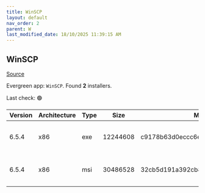 ```yaml
---
title: WinSCP
layout: default
nav_order: 2
parent: W
last_modified_date: 18/10/2025 11:39:15 AM
---
```


## WinSCP

[Source](https://winscp.net/)

Evergreen app: `WinSCP`. Found **2** installers.

Last check: 🟢

| Version | Architecture | Type | Size     | Md5                              | FileName               | URI                                                                                                                                                                                                |
| ------- | ------------ | ---- | -------- | -------------------------------- | ---------------------- | -------------------------------------------------------------------------------------------------------------------------------------------------------------------------------------------------- |
| 6.5.4   | x86          | exe  | 12244608 | c9178b63d0eccc6e4ef93053d8ebf632 | WinSCP-6.5.4-Setup.exe | [https://ixpeering.dl.sourceforge.net/project/winscp/WinSCP/6.5.4/WinSCP-6.5.4-Setup.exe?viasf=1](https://ixpeering.dl.sourceforge.net/project/winscp/WinSCP/6.5.4/WinSCP-6.5.4-Setup.exe?viasf=1) |
| 6.5.4   | x86          | msi  | 30486528 | 32cb5d191a392cb8a567b649f5a420f2 | WinSCP-6.5.4.msi       | [https://ixpeering.dl.sourceforge.net/project/winscp/WinSCP/6.5.4/WinSCP-6.5.4.msi?viasf=1](https://ixpeering.dl.sourceforge.net/project/winscp/WinSCP/6.5.4/WinSCP-6.5.4.msi?viasf=1)             |
